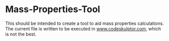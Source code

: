 # Mass-Properties-Tool
This should be intended to create a tool to aid mass properties calculations.
The current file is written to be executed in www.codeskulptor.com, which is not the best.

